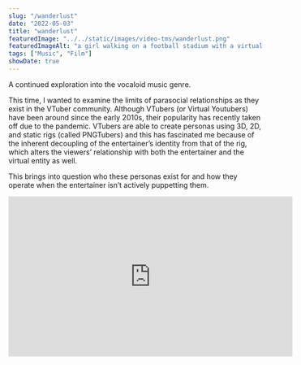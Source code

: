 ```yaml
---
slug: "/wanderlust"
date: "2022-05-03"
title: "wanderlust"
featuredImage: "../../static/images/video-tms/wanderlust.png"
featuredImageAlt: "a girl walking on a football stadium with a virtual character behind her"
tags: ["Music", "Film"]
showDate: true
---
```

A continued exploration into the vocaloid music genre. 

This time, I wanted to examine the limits of parasocial relationships as they exist in the VTuber community. Although VTubers (or Virtual Youtubers) have been around since the early 2010s, their popularity has recently taken off due to the pandemic. VTubers are able to create personas using 3D, 2D, and static rigs (called PNGTubers) and this has fascinated me because of the inherent decoupling of the entertainer’s identity from that of the rig, which alters the viewers’ relationship with both the entertainer and the virtual entity as well. 

This brings into question who these personas exist for and how they operate when the entertainer isn’t actively puppetting them.

<iframe width="560" height="315" src="https://www.youtube.com/embed/Tav1S0aZTyY" title="YouTube video player" frameborder="0" allow="accelerometer; autoplay; clipboard-write; encrypted-media; gyroscope; picture-in-picture" allowfullscreen></iframe>
